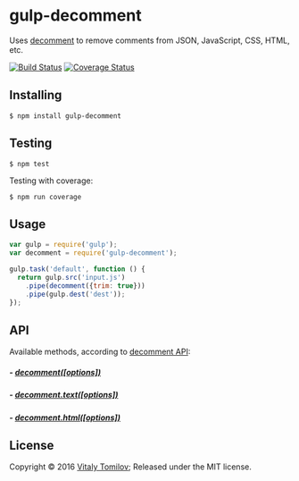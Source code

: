 gulp-decomment
==============

Uses [decomment] to remove comments from JSON, JavaScript, CSS, HTML, etc.

[![Build Status](https://travis-ci.org/vitaly-t/gulp-decomment.svg?branch=master)](https://travis-ci.org/vitaly-t/gulp-decomment)
[![Coverage Status](https://coveralls.io/repos/vitaly-t/gulp-decomment/badge.svg?branch=master)](https://coveralls.io/r/vitaly-t/gulp-decomment?branch=master)

## Installing

```
$ npm install gulp-decomment
```

## Testing

```
$ npm test
```

Testing with coverage:
```
$ npm run coverage
```

## Usage

```js
var gulp = require('gulp');
var decomment = require('gulp-decomment');

gulp.task('default', function () {
  return gulp.src('input.js')
    .pipe(decomment({trim: true}))
    .pipe(gulp.dest('dest'));
});
```

## API

Available methods, according to [decomment API](https://github.com/vitaly-t/decomment#api):

##### - [decomment([options])](https://github.com/vitaly-t/decomment#decommentcode-options--string)
##### - [decomment.text([options])](https://github.com/vitaly-t/decomment#decommenttexttext-options--string)
##### - [decomment.html([options])](https://github.com/vitaly-t/decomment#decommenthtmlhtml-options--string)

## License

Copyright © 2016 [Vitaly Tomilov](https://github.com/vitaly-t);
Released under the MIT license.

[decomment]:https://github.com/vitaly-t/decomment

